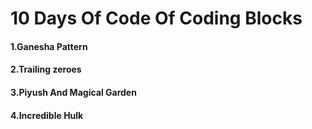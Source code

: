 # 10 Days Of Code Of Coding Blocks
#### 1.Ganesha Pattern
#### 2.Trailing zeroes
#### 3.Piyush And Magical Garden
#### 4.Incredible Hulk
